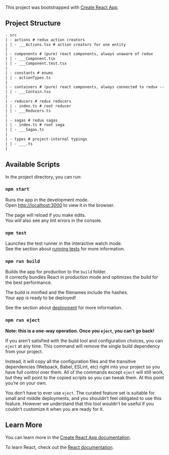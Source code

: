 This project was bootstrapped with [Create React App](https://github.com/facebook/create-react-app).

## Project Structure
```txt
- src
| - actions # redux action creators
| | - ___Actions.tsx # action creators for one entity
|
| - components # (pure) react components, always unaware of redux
| | - ___Component.tsx
| | - ___Component.test.tsx
|
| - constants # enums 
| | - actionTypes.ts
|
| - containers # (pure) react components, always connected to redux -- as little UI as possible
| | - ___Contain.tsx
|
| - reducers # redux reducers
| | - index.ts # root reducer
| | - ___Reducers.ts
|
| - sagas # redux sagas
| | - index.ts # root saga
| | - ___Sagas.ts
|
| - types # project-internal typings
| | - ___.ts
|
```

## Available Scripts

In the project directory, you can run:

### `npm start`

Runs the app in the development mode.<br />
Open [http://localhost:3000](http://localhost:3000) to view it in the browser.

The page will reload if you make edits.<br />
You will also see any lint errors in the console.

### `npm test`

Launches the test runner in the interactive watch mode.<br />
See the section about [running tests](https://facebook.github.io/create-react-app/docs/running-tests) for more information.

### `npm run build`

Builds the app for production to the `build` folder.<br />
It correctly bundles React in production mode and optimizes the build for the best performance.

The build is minified and the filenames include the hashes.<br />
Your app is ready to be deployed!

See the section about [deployment](https://facebook.github.io/create-react-app/docs/deployment) for more information.

### `npm run eject`

**Note: this is a one-way operation. Once you `eject`, you can’t go back!**

If you aren’t satisfied with the build tool and configuration choices, you can `eject` at any time. This command will remove the single build dependency from your project.

Instead, it will copy all the configuration files and the transitive dependencies (Webpack, Babel, ESLint, etc) right into your project so you have full control over them. All of the commands except `eject` will still work, but they will point to the copied scripts so you can tweak them. At this point you’re on your own.

You don’t have to ever use `eject`. The curated feature set is suitable for small and middle deployments, and you shouldn’t feel obligated to use this feature. However we understand that this tool wouldn’t be useful if you couldn’t customize it when you are ready for it.

## Learn More

You can learn more in the [Create React App documentation](https://facebook.github.io/create-react-app/docs/getting-started).

To learn React, check out the [React documentation](https://reactjs.org/).
